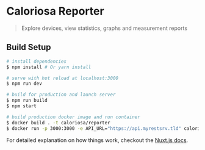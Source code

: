 # Caloriosa Reporter

> Explore devices, view statistics, graphs and measurement reports

## Build Setup

``` bash
# install dependencies
$ npm install # Or yarn install

# serve with hot reload at localhost:3000
$ npm run dev

# build for production and launch server
$ npm run build
$ npm start

# build production docker image and run container
$ docker build . -t caloriosa/reporter
$ docker run -p 3000:3000 -e API_URL="https://api.myrestsrv.tld" caloriosa/reporter
```

For detailed explanation on how things work, checkout the [Nuxt.js docs](https://github.com/nuxt/nuxt.js).
